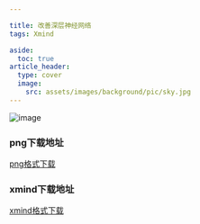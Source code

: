 ```yaml
---

title: 改善深层神经网络
tags: Xmind

aside:
  toc: true
article_header:
  type: cover
  image:
    src: assets/images/background/pic/sky.jpg
---
```


![image](https://socofels.github.io/assets/xmind/xmind_outputs/deep_learning/改善深层神经网络.png)
<!--more-->
### png下载地址
<a class="button button--success button--rounded button--lg" href="https://socofels.github.io/assets/xmind/xmind_outputs/deep_learning/改善深层神经网络.png"><i class="fas fa-download"></i> png格式下载</a>
### xmind下载地址
<a class="button button--success button--rounded button--lg" href="https://socofels.github.io/assets/xmind/xmind_files/DeepLearning/改善深层神经网络.xmind"><i class="fas fa-download"></i> xmind格式下载</a>




